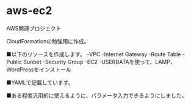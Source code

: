 # aws-ec2
AWS関連プロジェクト

CloudFormationの勉強用に作成。

■以下のリソースを作成します。
-VPC
-Internet Gateway
-Route Table
-Public Sunbet
-Security Group
-EC2
-USERDATAを使って、LAMP、WordPressをインストール

■YAMLで記載しています。

■ある程度汎用的に使えるように、パラメータ入力できるようにしました。